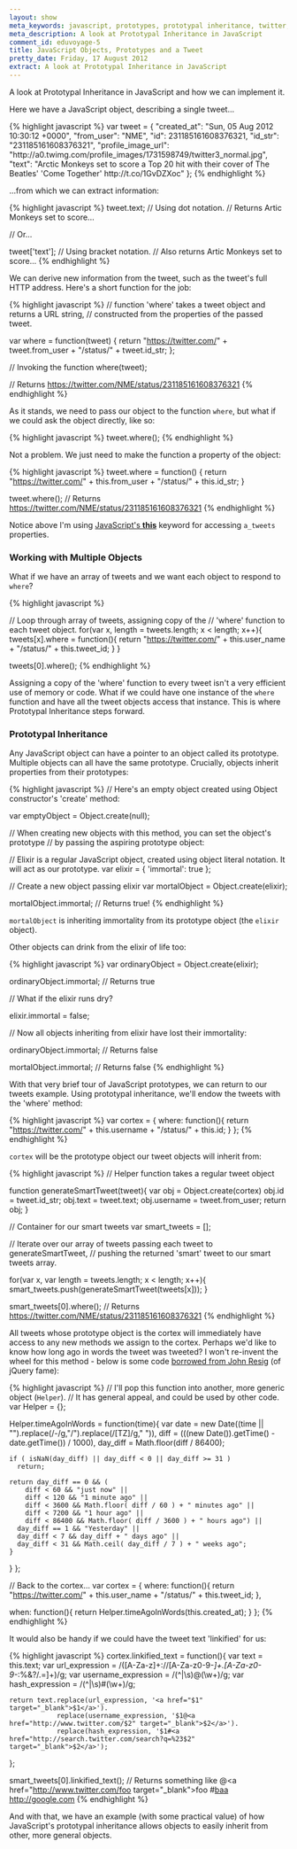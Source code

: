```yaml
---
layout: show
meta_keywords: javascript, prototypes, prototypal inheritance, twitter, tweet, objects
meta_description: A look at Prototypal Inheritance in JavaScript
comment_id: eduvoyage-5
title: JavaScript Objects, Prototypes and a Tweet
pretty_date: Friday, 17 August 2012
extract: A look at Prototypal Inheritance in JavaScript
---
```


<p class='intro'>
A look at Prototypal Inheritance in JavaScript and how we can implement it.
</p>

Here we have a JavaScript object, describing a single tweet...

{% highlight javascript %}
var tweet = {
  "created_at": "Sun, 05 Aug 2012 10:30:12 +0000",
  "from_user": "NME",
  "id": 231185161608376321,
  "id_str": "231185161608376321",
  "profile_image_url": "http:\/\/a0.twimg.com\/profile_images\/1731598749\/twitter3_normal.jpg",
  "text": "Arctic Monkeys set to score a Top 20 hit with their cover of The Beatles' 'Come Together' http:\/\/t.co\/1GvDZXoc"
};
{% endhighlight %}

...from which we can extract information:

{% highlight javascript %}
tweet.text;
// Using dot notation.
// Returns Artic Monkeys set to score...

// Or...

tweet['text'];
// Using bracket notation.
// Also returns Artic Monkeys set to score...
{% endhighlight %}

We can derive new information from the tweet, such as the tweet's full HTTP address. Here's a short function for the job:

{% highlight javascript %}
// function 'where' takes a tweet object and returns a URL string,
// constructed from the properties of the passed tweet.

var where = function(tweet) {
  return "https://twitter.com/" + tweet.from_user + "/status/" + tweet.id_str;
};

// Invoking the function
where(tweet);

// Returns https://twitter.com/NME/status/231185161608376321
{% endhighlight %}

As it stands, we need to pass our object to the function `where`, but what if we could ask the object directly, like so:

{% highlight javascript %}
tweet.where();
{% endhighlight %}

Not a problem. We just need to make the function a property of the object:

{% highlight javascript %}
tweet.where = function() {
  return "https://twitter.com/" + this.from_user + "/status/" + this.id_str;
}

tweet.where();
// Returns https://twitter.com/NME/status/231185161608376321
{% endhighlight %}

Notice above I'm using <a title='JavaScript this' href='http://www.unicodegirl.com/javascript-this-keyword.html'>JavaScript's <strong>this</strong></a> keyword for accessing `a_tweets` properties.

### Working with Multiple Objects

What if we have an array of tweets and we want each object to respond to `where`?

{% highlight javascript %}

// Loop through array of tweets, assigning copy of the
// 'where' function to each tweet object.
for(var x, length = tweets.length; x < length; x++){
  tweets[x].where = function(){
    return "https://twitter.com/" + this.user_name + "/status/" + this.tweet_id;
  }
}

tweets[0].where();
{% endhighlight %}

Assigning a copy of the 'where' function to every tweet isn't a very efficient use of memory or code. What if we could have one instance of the `where` function and have all the tweet objects access that instance. This is where Prototypal Inheritance steps forward. 

### Prototypal Inheritance
Any JavaScript object can have a pointer to an object called its prototype. Multiple objects can all have the same prototype. Crucially, objects inherit properties from their prototypes:

{% highlight javascript %}
// Here's an empty object created using Object constructor's 'create' method:

var emptyObject = Object.create(null);

// When creating new objects with this method, you can set the object's prototype 
// by passing the aspiring prototype object:

// Elixir is a regular JavaScript object, created using object literal notation. It will act as our prototype.
var elixir = {
  'immortal': true
};

// Create a new object passing elixir
var mortalObject = Object.create(elixir);

mortalObject.immortal;
// Returns true!
{% endhighlight %}

`mortalObject` is inheriting immortality from its prototype object (the `elixir` object).

Other objects can drink from the elixir of life too:

{% highlight javascript %}
var ordinaryObject = Object.create(elixir);

ordinaryObject.immortal;
// Returns true

// What if the elixir runs dry?

elixir.immortal = false;

// Now all objects inheriting from elixir have lost their immortality:

ordinaryObject.immortal;
// Returns false

mortalObject.immortal;
// Returns false
{% endhighlight %}

With that very brief tour of JavaScript prototypes, we can return to our tweets example. Using prototypal inheritance, we'll endow the tweets with the 'where' method:

{% highlight javascript %}
var cortex = {
  where: function(){
    return "https://twitter.com/" + this.username + "/status/" + this.id;
  }
};
{% endhighlight %}

`cortex` will be the prototype object our tweet objects will inherit from:

{% highlight javascript %}
// Helper function takes a regular tweet object

function generateSmartTweet(tweet){
  var obj = Object.create(cortex)
  obj.id = tweet.id_str;
  obj.text = tweet.text;
  obj.username = tweet.from_user;
  return obj;
}

// Container for our smart tweets
var smart_tweets = [];

// Iterate over our array of tweets passing each tweet to generateSmartTweet,
// pushing the returned 'smart' tweet to our smart tweets array.

for(var x, var length = tweets.length; x < length; x++){
  smart_tweets.push(generateSmartTweet(tweets[x]));
}

smart_tweets[0].where();
// Returns https://twitter.com/NME/status/231185161608376321
{% endhighlight %}

All tweets whose prototype object is the cortex will immediately have access to any new methods we assign to the cortex. Perhaps we'd like to know how long ago in words the tweet was tweeted? I won't re-invent the wheel for this method - below is some code [borrowed from John Resig](http://ejohn.org/blog/javascript-pretty-date/) (of jQuery fame):


{% highlight javascript %}
// I'll pop this function into another, more generic object (`Helper`). 
// It has general appeal, and could be used by other code.
var Helper = {};

Helper.timeAgoInWords = function(time){
    var date = new Date((time || "").replace(/-/g,"/").replace(/[TZ]/g," ")),
      diff = (((new Date()).getTime() - date.getTime()) / 1000),
      day_diff = Math.floor(diff / 86400);

    if ( isNaN(day_diff) || day_diff < 0 || day_diff >= 31 )
      return;

    return day_diff == 0 && (
        diff < 60 && "just now" ||
        diff < 120 && "1 minute ago" ||
        diff < 3600 && Math.floor( diff / 60 ) + " minutes ago" ||
        diff < 7200 && "1 hour ago" ||
        diff < 86400 && Math.floor( diff / 3600 ) + " hours ago") ||
      day_diff == 1 && "Yesterday" ||
      day_diff < 7 && day_diff + " days ago" ||
      day_diff < 31 && Math.ceil( day_diff / 7 ) + " weeks ago";
    }
  }
};

// Back to the cortex...
var cortex = {
  where: function(){
    return "https://twitter.com/" + this.user_name + "/status/" + this.tweet_id;
  },

  when: function(){
    return Helper.timeAgoInWords(this.created_at);
  }
};
{% endhighlight %}

It would also be handy if we could have the tweet text 'linkified' for us:

{% highlight javascript %}
cortex.linkified_text = function(){
    var text = this.text;
    var url_expression = /([A-Za-z]+:\/\/[A-Za-z0-9-_]+\.[A-Za-z0-9-_:%&\?\/.=]+)/g;
    var username_expression = /(^|\s)@(\w+)/g;
    var hash_expression = /(^|\s)#(\w+)/g;

    return text.replace(url_expression, '<a href="$1" target="_blank">$1</a>').
                replace(username_expression, '$1@<a href="http://www.twitter.com/$2" target="_blank">$2</a>').
                replace(hash_expression, '$1#<a href="http://search.twitter.com/search?q=%23$2" target="_blank">$2</a>');
};


smart_tweets[0].linkified_text();
// Returns something like @<a href="http://www.twitter.com/foo target="_blank">foo</a> #<a href="http://search.twitter.com/search?q=%23baa" target="_blank">baa</a> <a href="http://google.com" target="_blank">http://google.com</a>
{% endhighlight %}
    
And with that, we have an example (with some practical value) of how JavaScript's prototypal inheritance allows objects to easily inherit from other, more general objects.